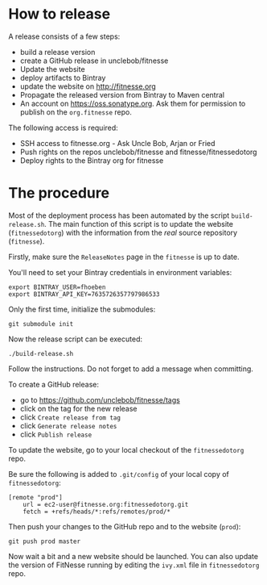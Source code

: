 # How to release


A release consists of a few steps:

 - build a release version
 - create a GitHub release in unclebob/fitnesse
 - Update the website
 - deploy artifacts to Bintray
 - update the website on http://fitnesse.org
 - Propagate the released version from Bintray to Maven central
 - An account on https://oss.sonatype.org. Ask them for permission to publish on the `org.fitnesse` repo.

The following access is required:

 - SSH access to fitnesse.org - Ask Uncle Bob, Arjan or Fried
 - Push rights on the repos unclebob/fitnesse and fitnesse/fitnessedotorg
 - Deploy rights to the Bintray org for fitnesse


# The procedure

Most of the deployment process has been automated by the script `build-release.sh`.
The main function of this script is to update the website (`fitnessedotorg`) with
the information from the *real* source repository (`fitnesse`).

Firstly, make sure the `ReleaseNotes` page in the `fitnesse` is up to date.

You'll need to set your Bintray credentials in environment variables:

	export BINTRAY_USER=fhoeben
	export BINTRAY_API_KEY=7635726357797986533


Only the first time, initialize the submodules:

	git submodule init

Now the release script can be executed:

	./build-release.sh

Follow the instructions. Do not forget to add a message when committing.

To create a GitHub release:
- go to https://github.com/unclebob/fitnesse/tags
- click on the tag for the new release
- click `Create release from tag`
- click `Generate release notes`
- click `Publish release`

To update the website, go to your local checkout of the `fitnessedotorg` repo.

Be sure the following is added to `.git/config` of your local copy of `fitnessedotorg`:

	[remote "prod"]
		url = ec2-user@fitnesse.org:fitnessedotorg.git
		fetch = +refs/heads/*:refs/remotes/prod/*

Then push your changes to the GitHub repo and to the website (`prod`):

	git push prod master


Now wait a bit and a new website should be launched. You can also update the
version of FitNesse running by editing the `ivy.xml` file in `fitnessedotorg`
repo.

